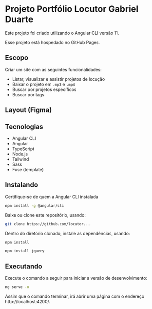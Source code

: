 # Projeto Portfólio Locutor Gabriel Duarte 

Este projeto foi criado utilizando o Angular CLI versão 11.

Esse projeto está hospedado no GitHub Pages.

## Escopo

Criar um site com as seguintes funcionalidades:

- Listar, visualizar e assistir projetos de locução
- Baixar o projeto em `.mp3` e `.mp4`
- Buscar por projetos específicos
- Buscar por tags

## Layout (Figma)

## Tecnologias 

- Angular CLI
- Angular
- TypeScript
- Node.js
- Tailwind
- Sass
- Fuse (template)

## Instalando

Certifique-se de quem a Angular CLI instalada

```bash
npm install -g @angular/cli
```

Baixe ou clone este repositório, usando:

```bash
git clone https://github.com/locutor...
```

Dentro do diretório clonado, instale as dependências, usando:

```bash
npm install
```

```bash
npm install jquery
```

## Executando

Execute o comando a seguir para iniciar a versão de desenvolvimento:

```bash
ng serve -o
```

Assim que o comando terminar, irá abrir uma página com o endereço http://localhost:4200/.
